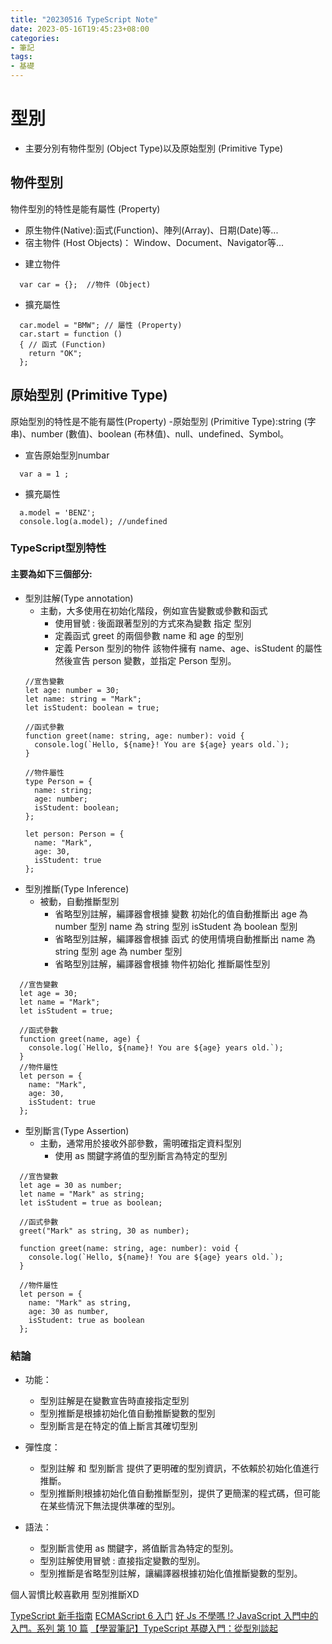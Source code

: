 ```yaml
---
title: "20230516 TypeScript Note"
date: 2023-05-16T19:45:23+08:00
categories:
- 筆記
tags:
- 基礎
---
```


# 型別

* 主要分別有物件型別 (Object Type)以及原始型別 (Primitive Type)



## 物件型別
物件型別的特性是能有屬性 (Property)
- 原生物件(Native):函式(Function)、陣列(Array)、日期(Date)等...
- 宿主物件 (Host Objects)： Window、Document、Navigator等...

* 建立物件
```
  var car = {};  //物件 (Object)
```
* 擴充屬性
```
  car.model = "BMW"; // 屬性 (Property)
  car.start = function ()
  { // 函式 (Function)
    return "OK";
  };
``` 
## 原始型別 (Primitive Type)
原始型別的特性是不能有屬性(Property)
-原始型別 (Primitive Type):string (字串)、number (數值)、boolean (布林值)、null、undefined、Symbol。

* 宣告原始型別numbar
```
  var a = 1 ; 
```
* 擴充屬性
```
  a.model = 'BENZ';  
  console.log(a.model); //undefined
```

### TypeScript型別特性
#### 主要為如下三個部分:
* 型別註解(Type annotation)
  * 主動，大多使用在初始化階段，例如宣告變數或參數和函式
    * 使用冒號 : 後面跟著型別的方式來為變數 指定 型別
    * 定義函式 greet 的兩個參數 name 和 age 的型別
    * 定義 Person 型別的物件 該物件擁有 name、age、isStudent 的屬性 然後宣告 person 變數，並指定 Person 型別。
  ```
  //宣告變數
  let age: number = 30;
  let name: string = "Mark";
  let isStudent: boolean = true;

  //函式參數
  function greet(name: string, age: number): void {
    console.log(`Hello, ${name}! You are ${age} years old.`);
  }

  //物件屬性
  type Person = {
    name: string;
    age: number;
    isStudent: boolean;
  };

  let person: Person = {
    name: "Mark",
    age: 30,
    isStudent: true
  };

  ```
* 型別推斷(Type Inference)
  * 被動，自動推斷型別
    * 省略型別註解，編譯器會根據 變數 初始化的值自動推斷出 age 為 number 型別 name 為 string 型別 isStudent 為 boolean 型別
    * 省略型別註解，編譯器會根據 函式 的使用情境自動推斷出 name 為 string 型別 age 為 number 型別
    * 省略型別註解，編譯器會根據 物件初始化 推斷屬性型別
```
  //宣告變數
  let age = 30;
  let name = "Mark";
  let isStudent = true;
  
  //函式參數
  function greet(name, age) {
    console.log(`Hello, ${name}! You are ${age} years old.`);
  }
  //物件屬性
  let person = {
    name: "Mark",
    age: 30,
    isStudent: true
  };

```

* 型別斷言(Type Assertion)
  * 主動，通常用於接收外部參數，需明確指定資料型別
    * 使用 as 關鍵字將值的型別斷言為特定的型別
```
  //宣告變數
  let age = 30 as number;
  let name = "Mark" as string;
  let isStudent = true as boolean;

  //函式參數 
  greet("Mark" as string, 30 as number);

  function greet(name: string, age: number): void {
    console.log(`Hello, ${name}! You are ${age} years old.`);
  }

  //物件屬性
  let person = {
    name: "Mark" as string,
    age: 30 as number,
    isStudent: true as boolean
  };
```

###  結論
* 功能：
  * 型別註解是在變數宣告時直接指定型別
  * 型別推斷是根據初始化值自動推斷變數的型別
  * 型別斷言是在特定的值上斷言其確切型別

* 彈性度：
  * 型別註解 和 型別斷言 提供了更明確的型別資訊，不依賴於初始化值進行推斷。
  * 型別推斷則根據初始化值自動推斷型別，提供了更簡潔的程式碼，但可能在某些情況下無法提供準確的型別。

* 語法：
  * 型別斷言使用 as 關鍵字，將值斷言為特定的型別。
  * 型別註解使用冒號 : 直接指定變數的型別。
  * 型別推斷是省略型別註解，讓編譯器根據初始化值推斷變數的型別。

個人習慣比較喜歡用 型別推斷XD

[TypeScript 新手指南](https://willh.gitbook.io/typescript-tutorial/)
[ECMAScript 6 入门](https://es6.ruanyifeng.com/#docs/string#%E7%AF%84%E6%9C%AC%E5%AD%97%E4%B8%B2)
[好 Js 不學嗎 !? JavaScript 入門中的入門。系列 第 10 篇](https://ithelp.ithome.com.tw/articles/10220390)
[【學習筆記】TypeScript 基礎入門：從型別談起](https://hackmd.io/@Heidi-Liu/typescript)